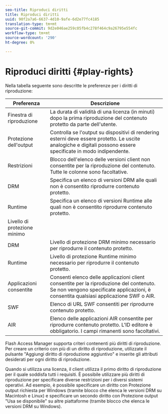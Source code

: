 ```yaml
---
seo-title: Riproduci diritti
title: Riproduci diritti
uuid: 90f2a7a6-6637-4d10-9afe-6d2e77fc4185
translation-type: tm+mt
source-git-commit: 9d2e046ae259c05fb4c278f464c9a26795e554fc
workflow-type: tm+mt
source-wordcount: '290'
ht-degree: 0%

---
```



# Riproduci diritti {#play-rights}

Nella tabella seguente sono descritte le preferenze per i diritti di riproduzione:

| Preferenza | Descrizione |
|--- |--- |
| Finestra di riproduzione | La durata di validità di una licenza (in minuti) dopo la prima riproduzione del contenuto protetto da parte dell&#39;utente. |
| Protezione dell&#39;output | Controlla se l&#39;output su dispositivi di rendering esterni deve essere protetto. Le uscite analogiche e digitali possono essere specificate in modo indipendente. |
| Restrizioni | Blocco dell&#39;elenco delle versioni client non consentite per la riproduzione del contenuto. Tutte le colonne sono facoltative. |
| DRM | Specifica un elenco di versioni DRM alle quali non è consentito riprodurre contenuto protetto. |
| Runtime | Specifica un elenco di versioni Runtime alle quali non è consentito riprodurre contenuto protetto. |
| Livello di protezione minimo |  |
| DRM | Livello di protezione DRM minimo necessario per riprodurre il contenuto protetto. |
| Runtime | Livello di protezione Runtime minimo necessario per riprodurre il contenuto protetto. |
| Applicazioni consentite | Consenti elenco delle applicazioni client consentite per la riproduzione del contenuto. Se non vengono specificate applicazioni, è consentita qualsiasi applicazione SWF o AIR. |
| SWF | Elenco di URL SWF consentiti per riprodurre contenuto protetto. |
| AIR | Elenco delle applicazioni AIR consentite per riprodurre contenuto protetto. L&#39;ID editore è obbligatorio. I campi rimanenti sono facoltativi. |

Flash Access Manager supporta criteri contenenti più diritti di riproduzione. Per creare un criterio con più di un diritto di riproduzione, utilizzate il pulsante &quot;Aggiungi diritto di riproduzione aggiuntivo&quot; e inserite gli attributi desiderati per ogni diritto di riproduzione.

Quando si utilizza una licenza, il client utilizza il primo diritto di riproduzione per il quale soddisfa tutti i requisiti. È possibile utilizzare più diritti di riproduzione per specificare diverse restrizioni per i diversi sistemi operativi. Ad esempio, è possibile specificare un diritto con Protezione output richiesta per Windows (tramite blocco che elenca le versioni DRM su Macintosh e Linux) e specificare un secondo diritto con Protezione output &quot;Usa se disponibile&quot; su altre piattaforme (tramite blocco che elenca le versioni DRM su Windows).
